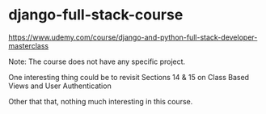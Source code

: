 # django-full-stack-course
https://www.udemy.com/course/django-and-python-full-stack-developer-masterclass

Note:
The course does not have any specific project.

One interesting thing could be to revisit Sections 14 & 15 on Class Based Views and User Authentication

Other that that, nothing much interesting in this course.